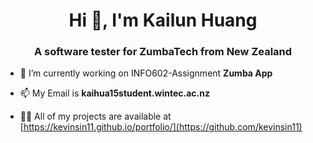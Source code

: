 <h1 align="center">Hi 👋, I'm Kailun Huang</h1>
<h3 align="center">A software tester for ZumbaTech from New Zealand</h3>

- 🔭 I’m currently working on INFO602-Assignment **Zumba App**

- 📫 My Email is **kaihua15student.wintec.ac.nz**

- 👨‍💻 All of my projects are available at [https://kevinsin11.github.io/portfolio/](https://github.com/kevinsin11)



